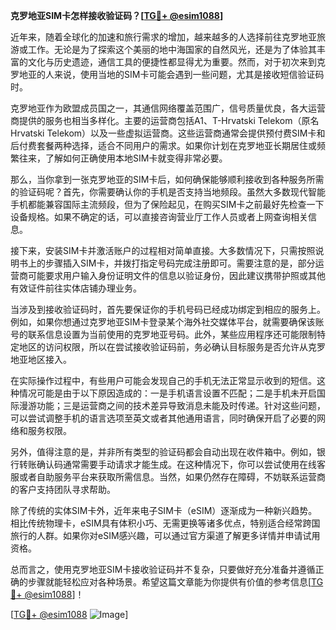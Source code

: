 **克罗地亚SIM卡怎样接收验证码？[[TG💪+ @esim1088](https://t.me/s/esim1088)]**

近年来，随着全球化的加速和旅行需求的增加，越来越多的人选择前往克罗地亚旅游或工作。无论是为了探索这个美丽的地中海国家的自然风光，还是为了体验其丰富的文化与历史遗迹，通信工具的便捷性都显得尤为重要。然而，对于初次来到克罗地亚的人来说，使用当地的SIM卡可能会遇到一些问题，尤其是接收短信验证码时。

克罗地亚作为欧盟成员国之一，其通信网络覆盖范围广，信号质量优良，各大运营商提供的服务也相当多样化。主要的运营商包括A1、T-Hrvatski Telekom（原名Hrvatski Telekom）以及一些虚拟运营商。这些运营商通常会提供预付费SIM卡和后付费套餐两种选择，适合不同用户的需求。如果你计划在克罗地亚长期居住或频繁往来，了解如何正确使用本地SIM卡就变得非常必要。

那么，当你拿到一张克罗地亚的SIM卡后，如何确保能够顺利接收到各种服务所需的验证码呢？首先，你需要确认你的手机是否支持当地频段。虽然大多数现代智能手机都能兼容国际主流频段，但为了保险起见，在购买SIM卡之前最好先检查一下设备规格。如果不确定的话，可以直接咨询营业厅工作人员或者上网查询相关信息。

接下来，安装SIM卡并激活账户的过程相对简单直接。大多数情况下，只需按照说明书上的步骤插入SIM卡，并拨打指定号码完成注册即可。需要注意的是，部分运营商可能要求用户输入身份证明文件的信息以验证身份，因此建议携带护照或其他有效证件前往实体店铺办理业务。

当涉及到接收验证码时，首先要保证你的手机号码已经成功绑定到相应的服务上。例如，如果你想通过克罗地亚SIM卡登录某个海外社交媒体平台，就需要确保该账号的联系信息设置为当前使用的克罗地亚号码。此外，某些应用程序还可能限制特定地区的访问权限，所以在尝试接收验证码前，务必确认目标服务是否允许从克罗地亚地区接入。

在实际操作过程中，有些用户可能会发现自己的手机无法正常显示收到的短信。这种情况可能是由于以下原因造成的：一是手机语言设置不匹配；二是手机未开启国际漫游功能；三是运营商之间的技术差异导致消息未能及时传递。针对这些问题，可以尝试调整手机的语言选项至英文或者其他通用语言，同时确保开启了必要的网络和服务权限。

另外，值得注意的是，并非所有类型的验证码都会自动出现在收件箱中。例如，银行转账确认码通常需要手动请求才能生成。在这种情况下，你可以尝试使用在线客服或者自助服务平台来获取所需信息。当然，如果仍然存在障碍，不妨联系运营商的客户支持团队寻求帮助。

除了传统的实体SIM卡外，近年来电子SIM卡（eSIM）逐渐成为一种新兴趋势。相比传统物理卡，eSIM具有体积小巧、无需更换等诸多优点，特别适合经常跨国旅行的人群。如果你对eSIM感兴趣，可以通过官方渠道了解更多详情并申请试用资格。

总而言之，使用克罗地亚SIM卡接收验证码并不复杂，只要做好充分准备并遵循正确的步骤就能轻松应对各种场景。希望这篇文章能为你提供有价值的参考信息[[TG💪+ @esim1088](https://t.me/s/esim1088)]！

[[TG💪+ @esim1088](https://t.me/s/esim1088) ![Image](https://i.postimg.cc/4NQfJmqS/Snipaste-2025-05-13-00-14-12.png)]